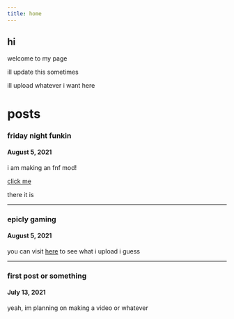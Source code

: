 ```yaml
---
title: home
---
```

## hi
welcome to my page

ill update this sometimes

ill upload whatever i want here



# posts
### friday night funkin
#### August 5, 2021
i am making an fnf mod!

[click me](https://gamebanana.com/wips/58783)

there it is

-----------------------------------------------

### epicly gaming
#### August 5, 2021
you can visit [here](https://paradenical.github.io/para/videos) to see what i upload i guess

-----------------------------------------------

### first post or something
#### July 13, 2021
yeah, im planning on making a video or whatever
